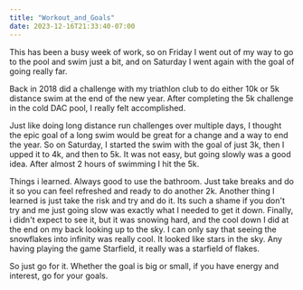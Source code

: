 ```yaml
---
title: "Workout_and_Goals"
date: 2023-12-16T21:33:40-07:00
---
```

This has been a busy week of work, so on Friday I went out of my way to go to the pool and swim just a bit, and on Saturday I went again with the goal of going really far.

Back in 2018 did a challenge with my triathlon club to do either 10k or 5k distance swim at the end of the new year. After completing the 5k challenge in the cold DAC pool, I really felt accomplished.

Just like doing long distance run challenges over multiple days, I thought the epic goal of a long swim would be great for a change and a way to end the year. So on Saturday, I started the swim with the goal of just 3k, then I upped it to 4k, and then to 5k. It was not easy, but going slowly was a good idea. After almost 2 hours of swimming I hit the 5k.

Things i learned. Always good to use the bathroom. Just take breaks and do it so you can feel refreshed and ready to do another 2k. Another thing I learned is just take the risk and try and do it. Its such a shame if you don't try and me just going slow was exactly what I needed to get it down. Finally, i didn't expect to see it, but it was snowing hard, and the cool down I did at the end on my back looking up to the sky. I can only say that seeing the snowflakes into infinity was really cool. It looked like stars in the sky. Any having playing the game Starfield, it really was a starfield of flakes.

So just go for it. Whether the goal is big or small, if you have energy and interest, go for your goals.
